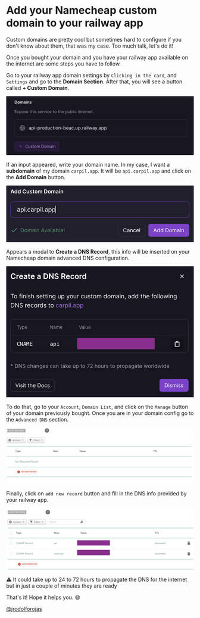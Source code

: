 # Add your Namecheap custom domain to your railway app

Custom domains are pretty cool but sometimes hard to configure if you don't know about them, that was my case. Too much talk, let's do it!

Once you bought your domain and you have your railway app available on the internet are some steps you have to follow.

Go to your railway app domain settings by `Clicking in the card`, and `Settings` and go to the **Domain Section**. After that, you will see a button called **+ Custom Domain**.

![Railway domain section](/blog/images/01_custom_domain_button.png)

If an input appeared, write your domain name. In my case, I want a **subdomain** of my domain `carpil.app`. It will be `api.carpil.app` and click on the **Add Domain** button.

![Add Custom Domain input](/blog/images/01_add_custom_domain_name.png)

Appears a modal to **Create a DNS Record**, this info will be inserted on your Namecheap domain advanced DNS configuration.

![Create DNS Record modal](/blog/images/01_create_dns_record.png)

To do that, go to your `Account`, `Domain List`, and click on the `Manage` button of your domain previously bought. Once you are in your domain config go to the `Advanced DNS` section.

![Advanced DNS configuration](/blog/images/01_advanced_dns_configuration.png)

Finally, click on `add new record` button and fill in the DNS info provided by your railway app.

![Advanced DNS configuration with railway dns records](/blog/images/01_dns_config_filled.png)

<aside>
⚠️ It could take up to 24 to 72 hours to propagate the DNS for the internet but in just a couple of minutes they are ready

</aside>

That's it! Hope it helps you. 😄

[@jrodolforojas](https://www.linkedin.com/in/jrodolforojas/)
